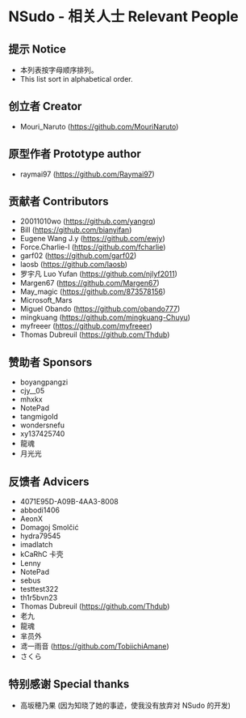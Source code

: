﻿# NSudo - 相关人士 Relevant People

## 提示 Notice

- 本列表按字母顺序排列。
- This list sort in alphabetical order.

## 创立者 Creator

- Mouri_Naruto (https://github.com/MouriNaruto)

## 原型作者 Prototype author

- raymai97 (https://github.com/Raymai97)

## 贡献者 Contributors

- 20011010wo (https://github.com/yangrq)
- Bill (https://github.com/bianyifan)
- Eugene Wang J.y (https://github.com/ewjy)
- Force.Charlie-I (https://github.com/fcharlie)
- garf02 (https://github.com/garf02)
- laosb (https://github.com/laosb)
- 罗宇凡 Luo Yufan (https://github.com/njlyf2011)
- Margen67 (https://github.com/Margen67)
- May_magic (https://github.com/873578156)
- Microsoft_Mars
- Miguel Obando (https://github.com/obando777)
- mingkuang (https://github.com/mingkuang-Chuyu)
- myfreeer (https://github.com/myfreeer)
- Thomas Dubreuil (https://github.com/Thdub)

## 赞助者 Sponsors

- boyangpangzi
- cjy\_\_05
- mhxkx
- NotePad
- tangmigoId
- wondersnefu
- xy137425740
- 龍魂
- 月光光

## 反馈者 Advicers

- 4071E95D-A09B-4AA3-8008
- abbodi1406
- AeonX
- Domagoj Smolčić
- hydra79545
- imadlatch
- kCaRhC 卡壳
- Lenny
- NotePad
- sebus
- testtest322
- th1r5bvn23
- Thomas Dubreuil (https://github.com/Thdub)
- 老九
- 龍魂
- 芈员外
- 鸢一雨音 (https://github.com/TobiichiAmane)
- さくら

## 特别感谢 Special thanks

- 高坂穂乃果 (因为知晓了她的事迹，使我没有放弃对 NSudo 的开发)
